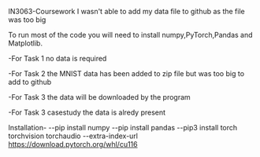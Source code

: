 IN3063-Coursework
I wasn't able to add my data file to github as the file was too big

To run most of the code you will need to install numpy,PyTorch,Pandas and Matplotlib.

-For Task 1 no data is required

-For Task 2 the MNIST data has been added to zip file but was too big to add to github

-For Task 3 the data will be downloaded by the program

-For Task 3 casestudy the data is alredy present

Installation-
--pip install numpy
--pip install pandas
--pip3 install torch torchvision torchaudio --extra-index-url https://download.pytorch.org/whl/cu116
